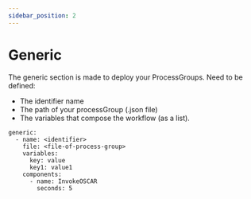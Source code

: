 ```yaml
---
sidebar_position: 2
---
```


# Generic

The generic section is made to deploy your ProcessGroups.
Need to be defined:
- The identifier name
- The path of your processGroup (.json file)
- The variables that compose the workflow (as a list).

```
generic:
  - name: <identifier>
    file: <file-of-process-group>
    variables:
      key: value
      key1: value1
    components:
      - name: InvokeOSCAR
        seconds: 5
```